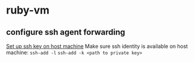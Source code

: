 # ruby-vm

## configure ssh agent forwarding
[Set up ssh key on host machine](https://help.github.com/articles/generating-a-new-ssh-key-and-adding-it-to-the-ssh-agent/)
Make sure ssh identity is available on host machine:
`ssh-add -l`
`ssh-add -k <path to private key>`
